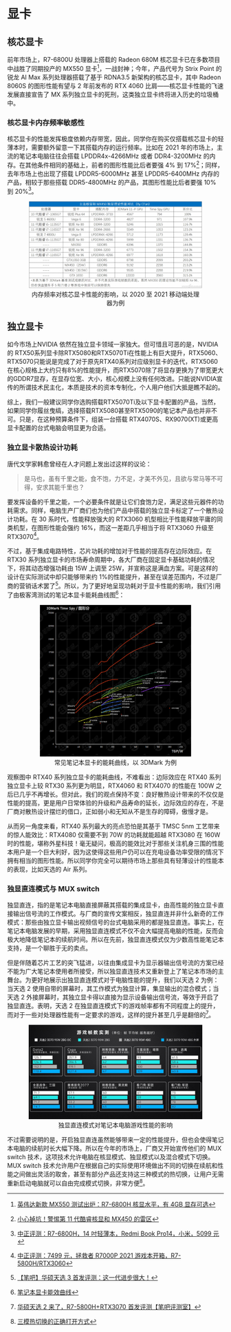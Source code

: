# 显卡

## 核芯显卡

前年市场上，R7-6800U 处理器上搭载的 Radeon 680M 核芯显卡已在多数项目中战胜了同期投产的 MX550 显卡[^14]，一战封神；今年，产品代号为 Strix Point 的锐龙 AI Max 系列处理器搭载了基于 RDNA3.5 新架构的核芯显卡，其中 Radeon 8060S 的图形性能有望与 2 年前发布的 RTX 4060 比肩——核芯显卡性能的飞速发展直接宣告了 MX 系列独立显卡的死刑，这类独立显卡终将进入历史的垃圾桶中。

### 核芯显卡内存频率敏感性

核芯显卡的性能发挥极度依赖内存带宽，因此，同学你在购买仅搭载核芯显卡的轻薄本时，需要额外留意一下其搭载内存的运行频率。比如在 2021 年的市场上，主流的笔记本电脑往往会搭载 LPDDR4x-4266MHz 或者 DDR4-3200MHz 的内存。在其他条件相同的基础上，前者的图形性能比后者要强 4% 到 17%[^15]；同样，去年市场上也出现了搭载 LPDDR5-6000MHz 甚至 LPDDR5-6400MHz 内存的产品，相较于那些搭载 DDR5-4800MHz 的产品，其图形性能比后者要强 10% 到 20%[^16]。

<div style="margin: 0 auto; text-align: center; width: 80%"><img src="./assets/GraphicCompare1.jpg" />内存频率对核芯显卡性能的影响，以 2020 至 2021 移动端处理器为例</div>

[^14]: [英伟达新款 MX550 测试出炉：R7-6800H 核显水平，有 4GB 显存可选](https://m.ithome.com/html/606821.htm)
[^15]: [小心掉坑！警惕第 11 代酷睿核显和 MX450 的雷区](https://www.cfan.com.cn/2020/1019/134433.shtml)
[^16]: [中正评测：R7-6800H，14 吋轻薄本，Redmi Book Pro14，小米，5099 元](https://www.bilibili.com/video/BV14N4y137WP/)

## 独立显卡

如今市场上NVIDIA 依然在独立显卡领域一家独大。但可惜且可恶的是，NVIDIA的 RTX50系列显卡除RTX5080和RTX5070Ti在性能上有巨大提升，RTX5060、RTX5070只能说是完成了对于原先RTX40系列对应级别显卡的迭代，RTX5060在核心规格上大约只有8%的性能提升，而RTX5070除了将显存更换为了带宽更大的GDDR7显存，在显存位宽、大小，核心规模上没有任何改进。只能说NVIDIA宣传的所谓技术民主化，本质是技术的资本专制化，个人用户他们大抵是瞧不起的。

综上，我们一般建议同学你选购搭载RTX5070Ti及以下显卡配置的产品，当然，如果同学你履丝曳缟，选择搭载RTX5080甚至RTX5090的笔记本产品也并非不可。只是，在这种预算条件下，组装一台搭载 RTX4070S、RX9070(XT)或更高显卡配置的台式电脑会明显更为合适。

### 独立显卡散热设计功耗

唐代文学家韩愈曾经在人才问题上发出过这样的议论：

> 是马也，虽有千里之能，食不饱，力不足，才美不外见，且欲与常马等不可得，安求其能千里也？

要发挥设备的千里之能，一个必要条件就是让它们食饱力足，满足这些元器件的功耗需求。同样，电脑生产厂商们也为他们产品中搭载的独立显卡标定了一个散热设计功耗。在 30 系时代，性能释放强大的 RTX3060 机型相比于性能释放平庸的同类机型，在图形性能会强约 16%，而这一差距几乎相当于将 RTX3060 升级至 RTX3070[^17]。

不过，基于集成电路特性，芯片功耗的增加对于性能的提高存在边际效应。在 RTX30 系列独立显卡的市场寿命周期中，各大厂商在固定显卡基础功耗的情况下，将其动态增强功耗由 15W 上调至 25W，并宣称这是满血方案。可是这样的设计在实际测试中却只能够带来约 1%的性能提升，甚至在误差范围内，不过是厂商的营销话术罢了[^18]。所以，为了更好地呈现功耗对于显卡性能的影响，我们引用了由极客湾测试的笔记本显卡能耗曲线图[^19]：

<div style="margin: 0 auto; text-align: center; width: 70%"><img src="./assets/GraphicCompare4.png" />常见笔记本显卡的能耗曲线，以 3DMark 为例</div>

观察图中 RTX40 系列独立显卡的能耗曲线，不难看出：边际效应在 RTX40 系列独立显卡上较 RTX30 系列更为明显，RTX4060 和 RTX4070 的性能在 100W 之后已几乎不再增长。但对此，我们的观点保持不变：良好散热设计带来的不仅仅是性能的提高，更是用户日常体验的升级和产品寿命的延长，边际效应的存在，不是厂商对散热设计摆烂的借口，正如弱小和无知从不是生存的障碍，傲慢才是。

从而另一角度来看，RTX40 系列最大的亮点恐怕是其基于 TMSC 5nm 工艺带来的惊人能效比：RTX4080 仅需要不到 70W 的功耗就能超越 RTX3080 在 160W 时的性能，堪称外星科技！毫无疑问，极高的能效比对于那些关注机身三围的性能本用户是一个巨大利好，因为这使得这些用户仍可以在充电设备功率受限的情况下拥有相当的图形性能。所以同学你完全可以期待市场上那些具有轻薄设计的性能本的表现，比如天选的 Air 系列。

### 独显直连模式与 MUX switch

独显直连，指的是笔记本电脑直接屏蔽其搭载的集成显卡，由高性能的独立显卡直接输出信号流的工作模式。与厂商的宣传文案相反，独显直连并非什么新奇的工作模式：那些由独立显卡输出视频信号的台式电脑采用的都是独显直连。事实上，在笔记本电脑发展的早期，采用独显直连模式不仅不会大幅提高电脑的性能，反而会极大地降低笔记本的续航时间。所以在先前，独显直连模式仅为少数高性能笔记本支持，是一个聊胜于无的卖点。

但是伴随着芯片工艺的突飞猛进，以往由集成显卡为显示器输出信号流的方案已经不能为广大笔记本使用者所接受，所以独显直连技术又重新登上了笔记本市场的主舞台。为更好地展示出独显直连模式对于电脑性能的提升，我们以天选 2 为例：当天选 2 使用自带的屏幕时，其工作模式为独显计算，集显输出的混合模式；当天选 2 外接屏幕时，其独立显卡得以直接为显示设备输出信号流，等效于开启了独显直连。表明，天选 2 在独显直连模式下的游戏帧率都有不同程度上的提升，而对于一些对处理器性能有一定要求的游戏，这样的提升甚至几乎是翻倍的[^20]。

<div style="margin: 0 auto; text-align: center; width: 80%"><img src="./assets/GraphicCompare5.jpg" />独显直连模式对笔记本电脑游戏性能的影响</div>

不过需要说明的是，开启独显直连虽然能够带来一定的性能提升，但也会使得笔记本电脑的续航时长大幅下降。所以在今年的市场上，厂商又开始宣传他们的 MUX switch 技术，这项技术允许电脑在核显模式、独显模式以及混合模式下切换。MUX switch 技术允许用户在根据自己的实际使用环境做出不同的切换在续航和性能之间做出灵活的取舍，甚至有部分产品还支持这三种模式的热切换，让用户无需重新启动电脑就可以自由完成模式切换，非常方便[^21]。

[^17]: [中正评测：7499 元，拯救者 R7000P 2021 游戏本开箱，R7-5800H/RTX3060](https://www.bilibili.com/video/BV1TA411L7ej/)
[^18]: [【笔吧】华硕天选 3 首发评测：这一代进步很大！](https://www.bilibili.com/video/BV1gP4y1P7BW/)
[^19]: [笔记本显卡能效曲线](https://www.socpk.com/laptopgpucurve/)
[^20]: [华硕天选 2 来了，R7-5800H+RTX3070 首发评测【笔吧评测室】](https://www.bilibili.com/video/BV1Wv411s7nC/)
[^21]: [三模热切换的正确打开方式](https://zhuanlan.zhihu.com/p/528310468)
